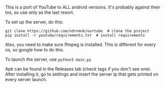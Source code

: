 This is a port of YouTube to ALL android versions. It's probably against their tos, so use only as the last resort.

To set up the server, do this:

```
git clone https://github.com/ndrnmnk/ourtube  # clone the project
pip install -r youtube/requirements.txt  # install requirements
```

Also, you need to make sure ffmpeg is installed. This is different for every os, so google how to do this.

To launch the server, use ```python3 main.py```

Apk can be found in the Releases tab (check tags if you don't see one). After installing it, go to settings and insert the server ip that gets printed on every server launch.
